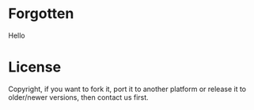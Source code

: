 # Forgotten

Hello

# License

Copyright, if you want to fork it, port it to another platform or release it to older/newer versions, then contact us first.